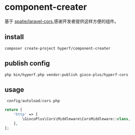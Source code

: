 # component-creater
基于 [spatie/laravel-cors](https://github.com/spatie/laravel-cors),感谢开发者提供这样方便的组件。

## install
```shell script
composer create-project hyperf/component-creater
```

## publish config

```shell script
php bin/hyperf.php vendor:publish gioco-plus/hyperf-cors
```

## usage

```php
 config/autoload/cors.php

return [
    'http' => [
        \GiocoPlus\Cors\Middleware\CorsMiddleware::class,
    ],
];

```